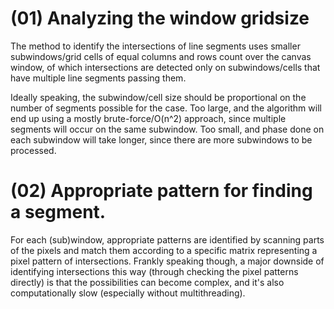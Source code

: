 # (01) Analyzing the window gridsize

The method to identify the intersections of line segments uses smaller subwindows/grid cells of equal columns and rows count over the canvas window, of which intersections are detected only on subwindows/cells that have multiple line segments passing them.

Ideally speaking, the subwindow/cell size should be proportional on the number of segments possible for the case. Too large, and the algorithm will end up using a mostly brute-force/O(n^2) approach, since multiple segments will occur on the same subwindow. Too small, and phase done on each subwindow will take longer, since there are more subwindows to be processed.

# (02) Appropriate pattern for finding a segment.

For each (sub)window, appropriate patterns are identified by scanning parts of the pixels and match them according to a specific matrix representing a pixel pattern of intersections. Frankly speaking though, a major downside of identifying intersections this way (through checking the pixel patterns directly) is that the possibilities can become complex, and it's also computationally slow (especially without multithreading).